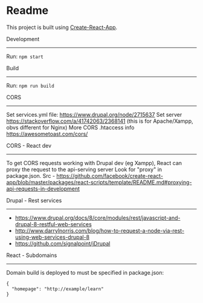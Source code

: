 # Readme

This project is built using [Create-React-App](https://github.com/facebook/create-react-app).

Development
_____
Run: `npm start`

Build
_____
Run: `npm run build`

CORS
_____
Set services.yml file: https://www.drupal.org/node/2715637
Set server https://stackoverflow.com/a/41742063/2368141 (this is for Apache/Xampp, obvs different for Nginx)
More CORS .htaccess info https://awesometoast.com/cors/

CORS - React dev
_____
To get CORS requests working with Drupal dev (eg Xampp), React can proxy the request to the api-serving server
Look for "proxy" in package.json. 
Src - https://github.com/facebook/create-react-app/blob/master/packages/react-scripts/template/README.md#proxying-api-requests-in-development

Drupal - Rest services
_____
- https://www.drupal.org/docs/8/core/modules/rest/javascript-and-drupal-8-restful-web-services
- http://www.darrylnorris.com/blog/how-to-request-a-node-via-rest-using-web-services-drupal-8
- https://github.com/signalpoint/jDrupal

React - Subdomains
_____
Domain build is deployed to must be specified in package.json: 
```
{
  "homepage": "http://example/learn"
}
```



